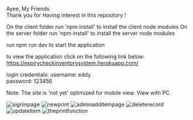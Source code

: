 Ayee, My Friends  
Thank you for Having interest in this repository ! 

On the client folder run 'npm install' to install the client node modules
On the server folder run 'npm install' to install the server node modules

run npm run dev to start the application

to view the application click on the following link below:
https://expirycheckinventorysystem.herokuapp.com/

login credentials:
username: eddy  
password: 123456

Note: The site is 'not yet' optimized for mobile view. View with PC.



![signinpage](https://user-images.githubusercontent.com/36034617/166922729-7a65b527-6255-454c-b6b8-d77162f0c879.PNG)
![newprint](https://user-images.githubusercontent.com/36034617/166922817-f66539b2-98fd-4a58-b046-b0d957c1c13c.PNG)
![adminadditempage](https://user-images.githubusercontent.com/36034617/166922934-c53ace3e-466f-4e11-90ef-42b5302da93f.PNG)
![deleterecord](https://user-images.githubusercontent.com/36034617/166923113-05a3844f-ea33-45be-a652-7cf6ef7eb6c8.PNG)
![updateItem](https://user-images.githubusercontent.com/36034617/166923145-8fd97d4a-3b65-4eaf-acd6-33e2bcf25937.PNG)
![theprintfunction](https://user-images.githubusercontent.com/36034617/166923293-75e3441b-ca76-4567-9cb6-e5409080034c.PNG)
